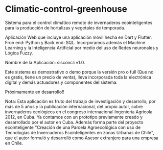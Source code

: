 # Climatic-control-greenhouse
Sistema para el control climático remoto de invernaderos ecointeligentes para la producción de hortalizas y vegetales de temporada. 

Aplicación Web que incluye una aplicación móvil hecha en Dart y Flutter. Fron end: Python y Back end: SQL. Incorporamos además el Machine Learning y la Inteligencia Artificial por medio del uso de Redes neuronales y Lógica Fuzzy.

Nombre de la Aplicación: sisconcli v1.0.

Este sistema es demostrativo o demo porque la versión pro o full (Que no es gratis, tiene un precio de venta), lleva incorporada toda la electrónica digital y demás actuadores y componentes del sistema.

Próximamente en desarrollo!! 

Nota: Esta aplicación es fruto del trabajo de investigación y desarrollo, por más de 5 años y la publicación internacional, del propio autor, sobre invernaderos ecológicos en el congreso internacional Ingeniería Agrícola 2012, en Cuba. Ya contamos con un prototipo previamente creado y desarrollado por el autor en Cuba.
Además forma parte del proyecto ecointeligente "Creación de una Parcela Agroecológica con uso de Tecnologías de Invernaderos Ecointeligentes en zonas Urbanas de Chile", que el autor formuló y desarrolló como Asesor extranjero para una empresa en Chile.


